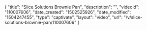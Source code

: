 {
    "title": "Slice Solutions Brownie Pan",
    "description": "",
    "videoid": "110007606",
    "date_created": "1502525926",
    "date_modified": "1504247455",
    "type": "captivate",
    "layout": "video",
    "url": "\/v\/slice-solutions-brownie-pan\/110007606"
}